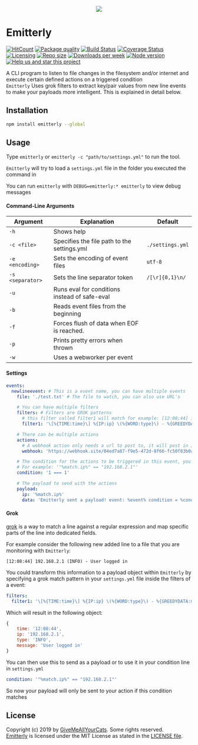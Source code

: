 <p align="center"><img src="https://i.imgur.com/q2fUNnM.png" /></p>

# Emitterly

[![HitCount](http://hits.dwyl.io/michaeldegroot/emitterly.svg)](http://hits.dwyl.io/michaeldegroot/emitterly)
[![Package quality](https://packagequality.com/shield/emitterly.svg)](https://packagequality.com/#?package=emitterly)
[![Build Status](https://travis-ci.org/michaeldegroot/Emitterly.png?branch=master)](https://travis-ci.org/michaeldegroot/Emitterly)
[![Coverage Status](https://coveralls.io/repos/github/michaeldegroot/Emitterly/badge.svg?branch=master)](https://coveralls.io/github/michaeldegroot/Emitterly?branch=master)
[![Licensing](https://img.shields.io/github/license/michaeldegroot/emitterly.svg)](https://raw.githubusercontent.com/michaeldegroot/Emitterly/master/LICENSE)
[![Repo size](https://img.shields.io/github/repo-size/michaeldegroot/emitterly.svg)](https://github.com/michaeldegroot/Emitterly)
[![Downloads per week](https://img.shields.io/npm/dw/emitterly.svg)](https://www.npmjs.com/package/emitterly)
[![Node version](https://img.shields.io/node/v/emitterly.svg)](https://www.npmjs.com/package/emitterly)
[![Help us and star this project](https://img.shields.io/github/stars/michaeldegroot/emitterly.svg?style=social)](https://github.com/michaeldegroot/Emitterly)

A CLI program to listen to file changes in the filesystem and/or internet and execute certain defined actions on a triggered condition<br>
`Emitterly` Uses grok filters to extract key/pair values from new line events to make your payloads more intelligent. This is explained in detail below.

## Installation

```bash
npm install emitterly --global
```

## Usage

Type `emitterly` or `emitterly -c "path/to/settings.yml"` to run the tool.

`Emitterly` will try to load a `settings.yml` file in the folder you executed the command in

You can run `emitterly` with `DEBUG=emitterly:* emitterly` to view debug messages

#### Command-Line Arguments

| Argument         | Explanation                                   | Default          |
| ---------------- | --------------------------------------------- | ---------------- |
| `-h`             | Shows help                                    |                  |
| `-c <file>`      | Specifies the file path to the settings.yml   | `./settings.yml` |
| `-e <encoding>`  | Sets the encoding of event files              | `utf-8`          |
| `-s <separator>` | Sets the line separator token                 | `/[\r]{0,1}\n/`  |
| `-u`             | Runs eval for conditions instead of safe-eval |                  |
| `-b`             | Reads event files from the beginning          |                  |
| `-f`             | Forces flush of data when EOF is reached.     |                  |
| `-p`             | Prints pretty errors when thrown              |                  |
| `-w`             | Uses a webworker per event                    |                  |

#### Settings

```yaml
events:
  newlineevent: # This is a event name, you can have multiple events
    file: './test.txt' # The file to watch, you can also use URL's

    # You can have multiple filters
    filters: # Filters are GROK patterns
      # this filter called filter1 will match for example: [12:08:44] 192.168.2.1 (INFO) - User logged in
      filter1: '\[%{TIME:time}\] %{IP:ip} \(%{WORD:type}\) - %{GREEDYDATA:message}'

    # There can be multiple actions
    actions:
      # A webhook action only needs a url to post to, it will post in JSON format
      webhook: 'https://webhook.site/04ed7a87-f9e5-472d-8f66-fc50f83b0a67'

    # The condition for the actions to be triggered in this event, you can use variables from the event class itself
    # For example: '"%match.ip%" == "192.168.2.1"'
    condition: '1 === 1'

    # The payload to send with the actions
    payload:
      ip: '%match.ip%'
      data: 'Emitterly sent a payload! event: %event% condition = %condition% here is a customstring'
```

#### Grok

[grok](https://github.com/elastic/logstash/blob/v1.4.2/patterns/grok-patterns) is a way to match a line against a regular expression and map specific parts of the line into dedicated fields.

For example consider the following new added line to a file that you are monitoring with `Emitterly`:

```
[12:08:44] 192.168.2.1 (INFO) - User logged in
```

You could transform this information to a payload object within `Emitterly` by specifying a grok match pattern in your `settings.yml` file inside the filters of a event:

```yaml
filters:
  filter1: '\[%{TIME:time}\] %{IP:ip} \(%{WORD:type}\) - %{GREEDYDATA:message}'
```

Which will result in the following object:

```js
{
    time: '12:08:44',
    ip: '192.168.2.1',
    type: 'INFO',
    message: 'User logged in'
}
```

You can then use this to send as a payload or to use it in your condition line in `settings.yml`

```yaml
condition: '"%match.ip%" == "192.168.2.1"'
```

So now your payload will only be sent to your action if this condition matches

## License

Copyright (c) 2019 by [GiveMeAllYourCats](https://github.com/michaeldegroot). Some rights reserved.<br>
[Emitterly](https://github.com/michaeldegroot/emitterly) is licensed under the MIT License as stated in the [LICENSE file](https://github.com/michaeldegroot/Emitterly/blob/master/LICENSE).
